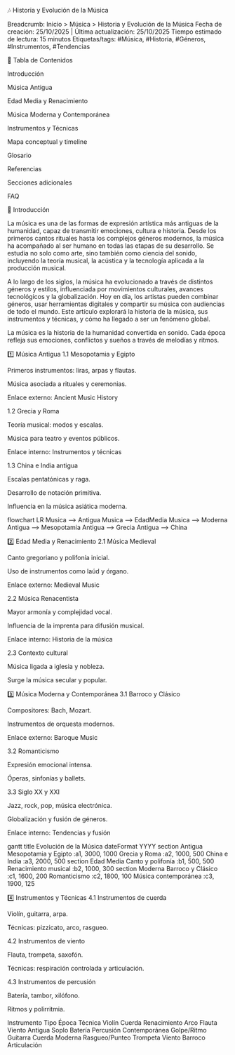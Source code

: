 🎶 Historia y Evolución de la Música

Breadcrumb: Inicio > Música > Historia y Evolución de la Música
Fecha de creación: 25/10/2025 | Última actualización: 25/10/2025
Tiempo estimado de lectura: 15 minutos
Etiquetas/tags: #Música, #Historia, #Géneros, #Instrumentos, #Tendencias

📑 Tabla de Contenidos

Introducción

Música Antigua

Edad Media y Renacimiento

Música Moderna y Contemporánea

Instrumentos y Técnicas

Mapa conceptual y timeline

Glosario

Referencias

Secciones adicionales

FAQ

📝 Introducción

La música es una de las formas de expresión artística más antiguas de la humanidad, capaz de transmitir emociones, cultura e historia. Desde los primeros cantos rituales hasta los complejos géneros modernos, la música ha acompañado al ser humano en todas las etapas de su desarrollo. Se estudia no solo como arte, sino también como ciencia del sonido, incluyendo la teoría musical, la acústica y la tecnología aplicada a la producción musical.

A lo largo de los siglos, la música ha evolucionado a través de distintos géneros y estilos, influenciada por movimientos culturales, avances tecnológicos y la globalización. Hoy en día, los artistas pueden combinar géneros, usar herramientas digitales y compartir su música con audiencias de todo el mundo. Este artículo explorará la historia de la música, sus instrumentos y técnicas, y cómo ha llegado a ser un fenómeno global.

La música es la historia de la humanidad convertida en sonido.
Cada época refleja sus emociones, conflictos y sueños a través de melodías y ritmos.

1️⃣ Música Antigua
1.1 Mesopotamia y Egipto

Primeros instrumentos: liras, arpas y flautas.

Música asociada a rituales y ceremonias.

Enlace externo: Ancient Music History

1.2 Grecia y Roma

Teoría musical: modos y escalas.

Música para teatro y eventos públicos.

Enlace interno: Instrumentos y técnicas

1.3 China e India antigua

Escalas pentatónicas y raga.

Desarrollo de notación primitiva.

Influencia en la música asiática moderna.

flowchart LR
    Musica --> Antigua
    Musica --> EdadMedia
    Musica --> Moderna
    Antigua --> Mesopotamia
    Antigua --> Grecia
    Antigua --> China

2️⃣ Edad Media y Renacimiento
2.1 Música Medieval

Canto gregoriano y polifonía inicial.

Uso de instrumentos como laúd y órgano.

Enlace externo: Medieval Music

2.2 Música Renacentista

Mayor armonía y complejidad vocal.

Influencia de la imprenta para difusión musical.

Enlace interno: Historia de la música

2.3 Contexto cultural

Música ligada a iglesia y nobleza.

Surge la música secular y popular.

3️⃣ Música Moderna y Contemporánea
3.1 Barroco y Clásico

Compositores: Bach, Mozart.

Instrumentos de orquesta modernos.

Enlace externo: Baroque Music

3.2 Romanticismo

Expresión emocional intensa.

Óperas, sinfonías y ballets.

3.3 Siglo XX y XXI

Jazz, rock, pop, música electrónica.

Globalización y fusión de géneros.

Enlace interno: Tendencias y fusión

gantt
    title Evolución de la Música
    dateFormat  YYYY
    section Antigua
    Mesopotamia y Egipto      :a1, 3000, 1000
    Grecia y Roma             :a2, 1000, 500
    China e India             :a3, 2000, 500
    section Edad Media
    Canto y polifonía         :b1, 500, 500
    Renacimiento musical      :b2, 1000, 300
    section Moderna
    Barroco y Clásico         :c1, 1600, 200
    Romanticismo              :c2, 1800, 100
    Música contemporánea      :c3, 1900, 125

4️⃣ Instrumentos y Técnicas
4.1 Instrumentos de cuerda

Violín, guitarra, arpa.

Técnicas: pizzicato, arco, rasgueo.

4.2 Instrumentos de viento

Flauta, trompeta, saxofón.

Técnicas: respiración controlada y articulación.

4.3 Instrumentos de percusión

Batería, tambor, xilófono.

Ritmos y polirritmia.

Instrumento	Tipo	Época	Técnica
Violín	Cuerda	Renacimiento	Arco
Flauta	Viento	Antigua	Soplo
Batería	Percusión	Contemporánea	Golpe/Ritmo
Guitarra	Cuerda	Moderna	Rasgueo/Punteo
Trompeta	Viento	Barroco	Articulación



